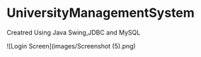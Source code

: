 # UniversityManagementSystem

Creatred Using Java Swing,JDBC and MySQL

![Login Screen](images/Screenshot (5).png)
